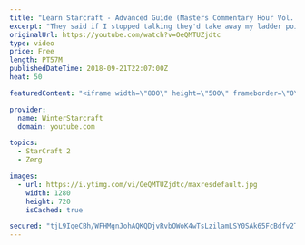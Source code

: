 ```yaml
---
title: "Learn Starcraft - Advanced Guide (Masters Commentary Hour Vol. 1)"
excerpt: "They said if I stopped talking they'd take away my ladder points. Next one I upload will have more terran/toss blame RNGesus."
originalUrl: https://youtube.com/watch?v=OeQMTUZjdtc
type: video
price: Free
length: PT57M
publishedDateTime: 2018-09-21T22:07:00Z
heat: 50

featuredContent: "<iframe width=\"800\" height=\"500\" frameborder=\"0\" src=\"https://www.youtube.com/embed/OeQMTUZjdtc\" allow=\"accelerometer; autoplay; encrypted-media; gyroscope; picture-in-picture\" allowfullscreen></iframe>"

provider:
  name: WinterStarcraft
  domain: youtube.com

topics:
  - StarCraft 2
  - Zerg

images:
  - url: https://i.ytimg.com/vi/OeQMTUZjdtc/maxresdefault.jpg
    width: 1280
    height: 720
    isCached: true

secured: "tjL9IqeCBh/WFHMgnJohAQKQDjvRvbOWoK4wTsLzilamLSY0SAk65FcBdfv2THVO8ww7WqCfhjHdMbBEjjeWozOekv7ftHI3/j6/z0tCXCQOktasjOPgELsL9QwPsl5HCAZIk/Hyx2TyM6+s5pWm6Vx7fF7iEiK4zFJVUGIa2GKPjRXwOT+RtHj5Odz6NTH7g5fRE23oUk6Zne2Yi92zdz6BFQcZdhtGQ8nmIXaryFZypzIJ/zRIQNzuyStzColafGC6Cl+ppD+rzPbDyRB+A/XPFiEu4/xT/nE8wVC8VoZpvyVdlfrNJvBIC0rRvJkaHBKEeBtUjLdDO2rXPoo86Jmf2Tc6gYiexOextuU/o5bTN1e8SrMsVoRLFlcQMw47SNE/+d3twOZXJPMDYCJTgNPvAOsimDGxWtu6iCA07WE=;9ecnTewYuMmoH1J40OAguw=="
---
```



